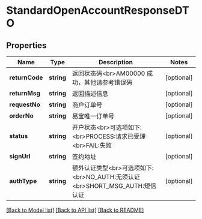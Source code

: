 # StandardOpenAccountResponseDTO

## Properties
Name | Type | Description | Notes
------------ | ------------- | ------------- | -------------
**returnCode** | **string** | 返回状态码&lt;br&gt;AM00000 成功，其他请参考错误码 | [optional] 
**returnMsg** | **string** | 返回描述信息 | [optional] 
**requestNo** | **string** | 商户订单号 | [optional] 
**orderNo** | **string** | 易宝唯一订单号 | [optional] 
**status** | **string** | 开户状态&lt;br&gt;可选项如下:&lt;br&gt;PROCESS:请求已受理&lt;br&gt;FAIL:失败 | [optional] 
**signUrl** | **string** | 签约地址 | [optional] 
**authType** | **string** | 额外认证类型&lt;br&gt;可选项如下:&lt;br&gt;NO_AUTH:无须认证&lt;br&gt;SHORT_MSG_AUTH:短信认证 | [optional] 

[[Back to Model list]](../README.md#documentation-for-models) [[Back to API list]](../README.md#documentation-for-api-endpoints) [[Back to README]](../README.md)


